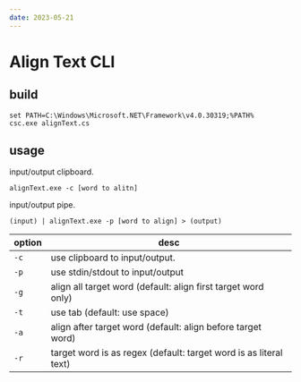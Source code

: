 ```yaml
---
date: 2023-05-21
---
```


# Align Text CLI

## build

~~~
set PATH=C:\Windows\Microsoft.NET\Framework\v4.0.30319;%PATH%
csc.exe alignText.cs
~~~


## usage

input/output clipboard.
~~~
alignText.exe -c [word to alitn]
~~~

input/output pipe.
~~~
(input) | alignText.exe -p [word to align] > (output)
~~~

| option | desc
| ---- | ---
| `-c` | use clipboard to input/output.
| `-p` | use stdin/stdout to input/output
| `-g` | align all target word (default: align first target word only)
| `-t` | use tab (default: use space)
| `-a` | align after target word (default: align before target word)
| `-r` | target word is as regex (default: target word is as literal text)

